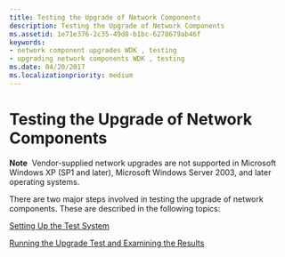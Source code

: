 ```yaml
---
title: Testing the Upgrade of Network Components
description: Testing the Upgrade of Network Components
ms.assetid: 1e71e376-2c35-49d8-b1bc-6278679ab46f
keywords:
- network component upgrades WDK , testing
- upgrading network components WDK , testing
ms.date: 04/20/2017
ms.localizationpriority: medium
---
```


# Testing the Upgrade of Network Components





**Note**  Vendor-supplied network upgrades are not supported in Microsoft Windows XP (SP1 and later), Microsoft Windows Server 2003, and later operating systems.

 

There are two major steps involved in testing the upgrade of network components. These are described in the following topics:

[Setting Up the Test System](setting-up-the-test-system.md)

[Running the Upgrade Test and Examining the Results](running-the-upgrade-test-and-examining-the-results.md)

 

 





